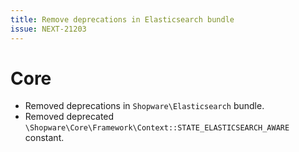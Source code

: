 ```yaml
---
title: Remove deprecations in Elasticsearch bundle
issue: NEXT-21203
---
```

# Core
* Removed deprecations in `Shopware\Elasticsearch` bundle.
* Removed deprecated `\Shopware\Core\Framework\Context::STATE_ELASTICSEARCH_AWARE` constant.
